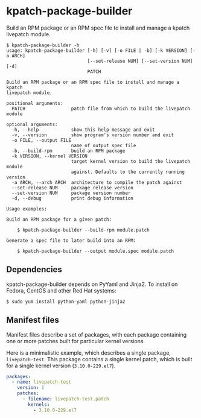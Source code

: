 kpatch-package-builder
======================

Build an RPM package or an RPM spec file to install and manage a kpatch
livepatch module.


    $ kpatch-package-builder -h
    usage: kpatch-package-builder [-h] [-v] [-o FILE | -b] [-k VERSION] [-a ARCH]
                                  [--set-release NUM] [--set-version NUM] [-d]
                                  PATCH

    Build an RPM package or an RPM spec file to install and manage a kpatch
    livepatch module.

    positional arguments:
      PATCH                 patch file from which to build the livepatch module

    optional arguments:
      -h, --help            show this help message and exit
      -v, --version         show program's version number and exit
      -o FILE, --output FILE
                            name of output spec file
      -b, --build-rpm       build an RPM package
      -k VERSION, --kernel VERSION
                            target kernel version to build the livepatch module
                            against. Defaults to the currently running version
      -a ARCH, --arch ARCH  architecture to compile the patch against
      --set-release NUM     package release version
      --set-version NUM     package version number
      -d, --debug           print debug information

    Usage examples:

    Build an RPM package for a given patch:

        $ kpatch-package-builder --build-rpm module.patch

    Generate a spec file to later build into an RPM:

        $ kpatch-package-builder --output module.spec module.patch


Dependencies
------------

kpatch-package-builder depends on PyYaml and Jinja2. To install on Fedora,
CentOS and other Red Hat systems:

    $ sudo yum install python-yaml python-jinja2


Manifest files
--------------

Manifest files describe a set of packages, with each package containing one or
more patches built for particular kernel versions.

Here is a minimalistic example, which describes a single package,
`livepatch-test`. This package contains a single kernel patch, which is built
for a single kernel version (`3.10.0-229.el7`).

```yaml
packages:
  - name: livepatch-test
    version: 1
    patches:
      - filename: livepatch-test.patch
        kernels:
          - 3.10.0-229.el7
```
